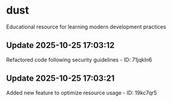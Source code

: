 # dust
Educational resource for learning modern development practices

## Update 2025-10-25 17:03:12
Refactored code following security guidelines - ID: 71jqkln6


## Update 2025-10-25 17:03:21
Added new feature to optimize resource usage - ID: 19kc7qr5

